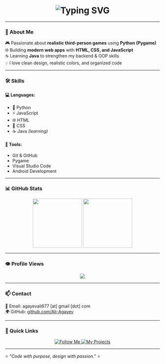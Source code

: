 <h1 align="center">
  <img src="https://readme-typing-svg.herokuapp.com?font=Fira+Code&size=28&duration=3000&pause=800&color=00C2FF&center=true&vCenter=true&width=435&lines=Hi+there!+👋;I'm+Ali+Agayev;Front-End+Developer+%26+Game+Creator" alt="Typing SVG" />
</h1>

---

### 🧠 About Me
🎮 Passionate about **realistic third-person games** using **Python (Pygame)**  
🌐 Building **modern web apps** with **HTML, CSS, and JavaScript**  
☕ Learning **Java** to strengthen my backend & OOP skills  
💡 I love clean design, realistic colors, and organized code  

---

### 🛠️ Skills
#### 💻 Languages:
- 🐍 Python  
- ⚡ JavaScript  
- 🌐 HTML  
- 🎨 CSS  
- ☕ Java *(learning)*  

#### 🧰 Tools:
- Git & GitHub  
- Pygame  
- Visual Studio Code  
- Android Development  

---

### 📊 GitHub Stats
<p align="center">
  <img src="https://github-readme-stats.vercel.app/api?username=Ali-Agayev&show_icons=true&theme=tokyonight" height="160px"/>
  <img src="https://github-readme-stats.vercel.app/api/top-langs/?username=Ali-Agayev&layout=compact&theme=tokyonight" height="160px"/>
</p>

---

### 👁️ Profile Views
<p align="center">
  <img src="https://komarev.com/ghpvc/?username=Ali-Agayev&color=blue&style=flat-square&label=PROFILE+VIEWS"/>
</p>

---

### 📫 Contact
📧 Email: agayevali677 [at] gmail [dot] com  
🌍 GitHub: [github.com/Ali-Agayev](https://github.com/Ali-Agayev)  

---

### 🔗 Quick Links
<p align="center">
  <a href="https://github.com/Ali-Agayev" target="_blank">
    <img src="https://img.shields.io/badge/Follow%20Me-0077B5?style=for-the-badge&logo=github&logoColor=white" alt="Follow Me"/>
  </a>
  <a href="https://github.com/Ali-Agayev?tab=repositories" target="_blank">
    <img src="https://img.shields.io/badge/My%20Projects-FF5733?style=for-the-badge&logo=github&logoColor=white" alt="My Projects"/>
  </a>
</p>

---

⭐ *“Code with purpose, design with passion.”* ⭐
